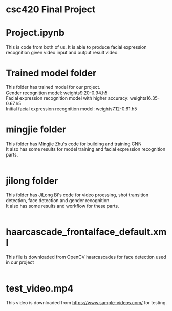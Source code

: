# csc420 Final Project
# Project.ipynb <br />
This is code from both of us. It is able to produce facial expression recognition given video input and output result video.<br />
# Trained model folder <br />
This folder has trained model for our project.<br />
Gender recognition model: weights9.20-0.94.h5<br />
Facial expression recognition model with higher accuracy: weights16.35-0.67.h5<br />
Initial facial expression recognition model: weights7.12-0.61.h5
<br />
# mingjie folder <br />
This folder has Mingjie Zhu's code for building and training CNN<br />
It also has some results for model training and facial expression recognition parts.<br />
<br />
# jilong folder <br />
This folder has JiLong Bi's code for video proessing, shot transition detection, face detection and gender recognition<br />
It also has some results and workflow for these parts.<br />
<br />
# haarcascade_frontalface_default.xml  <br />
This file is downloaded from OpenCV haarcascades for face detection used in our project<br />
<br />
# test_video.mp4 <br />
This video is downloaded from https://www.sample-videos.com/ for testing.


